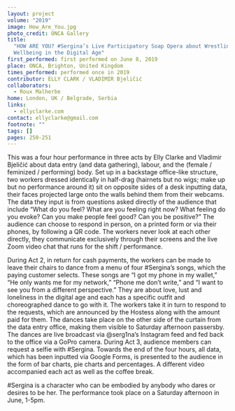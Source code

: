 ```yaml
---
layout: project
volume: "2019"
image: How_Are_You.jpg
photo_credit: ONCA Gallery
title:
  "HOW ARE YOU? #Sergina’s Live Participatory Soap Opera about Wrestling with
  Wellbeing in the Digital Age"
first_performed: first performed on June 8, 2019
place: ONCA, Brighton, United Kingdom
times_performed: performed once in 2019
contributor: ELLY CLARK / VLADIMIR Bjeličić
collaborators:
  - Roux Malherbe
home: London, UK / Belgrade, Serbia
links:
  - ellyclarke.com
contact: ellyclarke@gmail.com
footnote: ""
tags: []
pages: 250-251
---
```


This was a four hour performance in three acts by Elly Clarke and Vladimir Bjeličić about data entry (and data gathering), labour, and the (female / feminized / performing) body. Set up in a backstage office-like structure, two workers dressed identically in half-drag (hairnets but no wigs; make up but no performance around it) sit on opposite sides of a desk inputting data, their faces projected large onto the walls behind them from their webcams. The data they input is from questions asked directly of the audience that include “What do you feel? What are you feeling right now? What feeling do you evoke? Can you make people feel good? Can you be positive?” The audience can choose to respond in person, on a printed form or via their phones, by following a QR code. The workers never look at each other directly, they communicate exclusively through their screens and the live Zoom video chat that runs for the shift / performance.

During Act 2, in return for cash payments, the workers can be made to leave their chairs to dance from a menu of four #Sergina’s songs, which the paying customer selects. These songs are “I got my phone in my wallet,” “He only wants me for my network,” “Phone me don’t write,” and “I want to see you from a different perspective.” They are about love, lust and loneliness in the digital age and each has a specific outfit and choreographed dance to go with it. The workers take it in turn to respond to the requests, which are announced by the Hostess along with the amount paid for them. The dances take place on the other side of the curtain from the data entry office, making them visible to Saturday afternoon passersby. The dances are live broadcast via @serg1na’s Instagram feed and fed back to the office via a GoPro camera. During Act 3, audience members can request a selfie with #Sergina. Towards the end of the four hours, all data, which has been inputted via Google Forms, is presented to the audience in the form of bar charts, pie charts and percentages. A different video accompanied each act as well as the coffee break.

#Sergina is a character who can be embodied by anybody who dares or desires to be her. The performance took place on a Saturday afternoon in June, 1-5pm.
